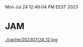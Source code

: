 Mon Jul 24 12:46:04 PM EEST 2023
# JAM
<a href='./cache/202307/24_12.log'>./cache/202307/24_12.log</a>
